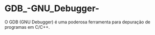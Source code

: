 # GDB_-GNU_Debugger-
O GDB (GNU Debugger) é uma poderosa ferramenta para depuração de programas em C/C++.
